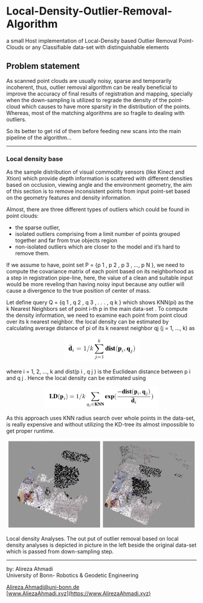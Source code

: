 # Local-Density-Outlier-Removal-Algorithm

a small Host implementation of Local-Density  based Outlier Removal Point-Clouds or any Classifiable data-set with distinguishable elements 

## Problem statement

As scanned point clouds are usually noisy, sparse and temporarily incoherent, thus, outlier removal algorithm can be really beneficial to improve the accuracy of final results of registration and mapping, specially when the down-sampling is utilized to regrade the density of the point-cloud which causes to have more sparsity in the distribution of the points. Whereas, most of the matching algorithms are so fragile to dealing with outliers. 

So its better to get rid of them before feeding new scans into the main pipeline of the algorithm...

 ---

### Local density base

As the sample distribution of visual commodity sensors (like Kinect and Xtion) which provide depth information is scattered with different densities based on occlusion, viewing angle and the environment geometry, the aim of this section is to remove inconsistent points from input point-set based on the geometry features and density information. 

Almost, there are three different types of outliers which could be found in point clouds:
* the sparse outlier, 
* isolated outliers comprising from a limit number of points grouped together and far from true objects region
* non-isolated outliers which are closer to the model and it’s hard to remove them. 

If we assume to have, point set P = {p 1 , p 2 , p 3 , ..., p N }, we need to compute the covariance matrix of each point based on its neighborhood as a step in registration pipe-line, here, the value of a clean and suitable input would be more reveling than having noisy input because any outlier will cause a divergence to the true position of center of mass. 

Let define query Q = {q 1 , q 2 , q 3 , . . . , q k } which shows KNN(pi) as the k Nearest Neighbors set of point i-th p  in the main data-set . To compute the density information, we need to examine each point from point cloud over its k nearest neighbor. the local density can be estimated by calculating average distance of pi of its k nearest neighbor qj (j = 1, ..., k) as

<div align="center">
	<img src="/images/ld1.png"  width="200"/>
</div>

where i = 1, 2, ..., k and dist(p i , q j ) is the Euclidean distance between p i and q j . Hence the local density can be estimated using

<div align="center">
	<img src="/images/ld2.png"  width="300"/>
</div>

As this approach uses KNN radius search over whole points in the data-set, is really expensive and without utilizing the KD-tree its almost impossible to get proper runtime.

<div align="center">
	<img src="/images/ld3.png"  width="700"/>
</div>

Local density Analyses. The out put of outlier removal based on local density analyses is depicted in picture in the left beside the original data-set which is passed from down-sampling step.

--- 
 by: Alireza Ahmadi                                     
 University of Bonn- Robotics & Geodetic Engineering

 Alireza.Ahmadi@uni-bonn.de                             
 [www.AliezaAhmadi.xyz](https://www.AlirezaAhmadi.xyz)
